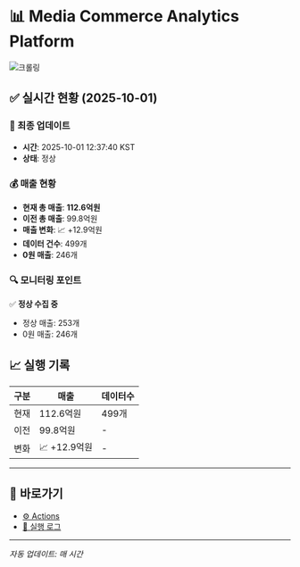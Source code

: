 # 📊 Media Commerce Analytics Platform

![크롤링](https://img.shields.io/badge/크롤링-정상-green)

## ✅ 실시간 현황 (2025-10-01)

### 📍 최종 업데이트
- **시간**: 2025-10-01 12:37:40 KST
- **상태**: 정상

### 💰 매출 현황
- **현재 총 매출**: **112.6억원**
- **이전 총 매출**: 99.8억원
- **매출 변화**: 📈 +12.9억원
- **데이터 건수**: 499개
- **0원 매출**: 246개

### 🔍 모니터링 포인트

✅ **정상 수집 중**
- 정상 매출: 253개
- 0원 매출: 246개


## 📈 실행 기록

| 구분 | 매출 | 데이터수 |
|------|------|----------|
| 현재 | 112.6억원 | 499개 |
| 이전 | 99.8억원 | - |
| 변화 | 📈 +12.9억원 | - |

---

## 🔗 바로가기

- [⚙️ Actions](../../actions)
- [📝 실행 로그](../../actions/workflows/daily_scraping.yml)

---

*자동 업데이트: 매 시간*
